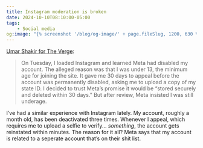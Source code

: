 ```yaml
---
title: Instagram moderation is broken
date: 2024-10-10T08:10:00-05:00
tags:
    - Social media
og:image: "{% screenshot '/blog/og-image/' + page.fileSlug, 1200, 630 %}"
---
```

<a href="https://www.theverge.com/2024/10/9/24266096/instagram-threads-moderation-account-post-deleted-limited" target="_blank" rel="noopener">Umar Shakir for The Verge</a>:

> On Tuesday, I loaded Instagram and learned Meta had disabled my account. The alleged reason was that I was under 13, the minimum age for joining the site. It gave me 30 days to appeal before the account was permanently disabled, asking me to upload a copy of my state ID. I decided to trust Meta’s promise it would be “stored securely and deleted within 30 days.” But after review, Meta insisted I was still underage.

I’ve had a similar experience with Instagram lately. My account, roughly a month old, has been deactivated three times. Whenever I appeal, which requires me to upload a selfie to verify... *something*, the account gets reinstated within minutes. The reason for it all? Meta says that my account is related to a seperate account that’s on their shit list.
